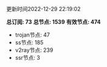 更新时间2022-12-29 22:19:02

**总订阅: 73**
**总节点: 1539**
**有效节点: 474**
- trojan节点: 47
- ss节点: 185
- v2ray节点: 239
- ssr节点: 3

